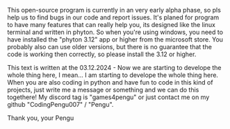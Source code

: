 This open-source program is currently in an very early alpha phase, so pls help us to find bugs in our code and report issues. It's planed for program to have many features that can really help you, its designed like the linux terminal and written in phyton. So when you're using windows, you need to have installed the "phyton 3.12" app or higher from the microsoft store. You probably also can use older versions, but there is no guarantee that the code is working then correctly, so please install the 3.12 or higher.

This text is written at the 03.12.2024 - Now we are starting to develope the whole thing here, I mean... I am starting to develope the whole thing here. When you are also coding in python and have fun to code in this kind of projects, just write me a message or something and we can do this togethere! My discord tag is "games4pengu" or just contact me on my github "CodingPengu007" / "Pengu".

Thank you, your Pengu
